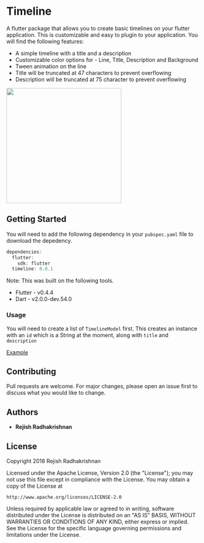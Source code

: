 # Timeline

A flutter package that allows you to create basic timelines on your flutter application. This is customizable and easy to plugin to your application. You will find the following features:

* A simple timeline with a title and a description
* Customizable color options for - Line, Title, Description and Background
* Tween animation on the line
* Title will be truncated at 47 characters to prevent overflowing
* Description will be truncated at 75 character to prevent overflowing

<image src="Timeline.png" height="300em"/>

## Getting Started

You will need to add the following dependency in your `pubspec.yaml` file to download the depedency.

```dart
dependencies:
  flutter:
    sdk: flutter
  timeline: 0.0.1
```
Note: This was built on the following tools.

* Flutter - v0.4.4
* Dart - v2.0.0-dev.54.0

### Usage

You will need to create a list of `TimelineModel` first. This creates an instance with an `id` which is a String at the moment, along with `title` and `description`

[Example](https://github.com/rejish4gt/flutter-timeline/blob/master/example/example.dart)

## Contributing

Pull requests are welcome. For major changes, please open an issue first to discuss what you would like to change.

## Authors

* **Rejish Radhakrishnan**

## License

Copyright 2018 Rejish Radhakrishnan

Licensed under the Apache License, Version 2.0 (the "License");
you may not use this file except in compliance with the License.
You may obtain a copy of the License at

    http://www.apache.org/licenses/LICENSE-2.0

Unless required by applicable law or agreed to in writing, software
distributed under the License is distributed on an "AS IS" BASIS,
WITHOUT WARRANTIES OR CONDITIONS OF ANY KIND, either express or implied.
See the License for the specific language governing permissions and
limitations under the License.
